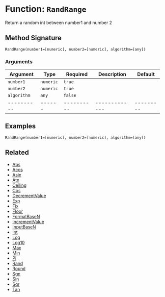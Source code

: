 [comment]: # (Note: This documentation is generated dynamically in the build process.  To modify the contents, change the javadoc on the _invoke method of the BIF class)

# Function: `RandRange`

Return a random int between number1 and number 2

## Method Signature
```
RandRange(number1=[numeric], number2=[numeric], algorithm=[any])
```
### Arguments

| Argument | Type | Required | Description | Default |
|----------|------|----------|-------------|---------|
| `number1` | `numeric` | `true` |  | |
| `number2` | `numeric` | `true` |  | |
| `algorithm` | `any` | `false` |  | |
|----------|------|----------|-------------|---------|



## Examples

```
RandRange(number1=[numeric], number2=[numeric], algorithm=[any])
```

## Related
  * [Abs](Abs.md)
  * [Acos](Acos.md)
  * [Asin](Asin.md)
  * [Atn](Atn.md)
  * [Ceiling](Ceiling.md)
  * [Cos](Cos.md)
  * [DecrementValue](DecrementValue.md)
  * [Exp](Exp.md)
  * [Fix](Fix.md)
  * [Floor](Floor.md)
  * [FormatBaseN](FormatBaseN.md)
  * [IncrementValue](IncrementValue.md)
  * [InputBaseN](InputBaseN.md)
  * [Int](Int.md)
  * [Log](Log.md)
  * [Log10](Log10.md)
  * [Max](Max.md)
  * [Min](Min.md)
  * [Pi](Pi.md)
  * [Rand](Rand.md)
  * [Round](Round.md)
  * [Sgn](Sgn.md)
  * [Sin](Sin.md)
  * [Sqr](Sqr.md)
  * [Tan](Tan.md)
